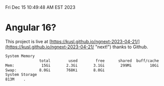 Fri Dec 15 10:49:48 AM EST 2023

# Angular 16?


This project is live at [https://kusl.github.io/ngnext-2023-04-21/](https://kusl.github.io/ngnext-2023-04-21/ "next!") thanks to Github.

```bash
System Memory
               total        used        free      shared  buff/cache   available
Mem:            15Gi       2.3Gi       3.1Gi       299Mi        10Gi        13Gi
Swap:          8.0Gi       768Ki       8.0Gi
System Storage
813M	.
